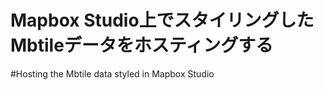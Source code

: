 # Mapbox Studio上でスタイリングしたMbtileデータをホスティングする
#Hosting the Mbtile data styled in Mapbox Studio







